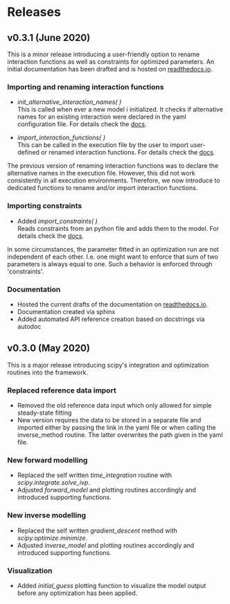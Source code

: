 # Releases


## v0.3.1 (June 2020)

This is a minor release introducing a user-friendly option to rename interaction
functions as well as constraints for optimized parameters.
An initial documentation has been drafted and is hosted on [readthedocs.io](https://nemf.readthedocs.io/en/latest/).

### Importing and renaming interaction functions

* *init_alternative_interaction_names( )*  
  This is called when ever a new model i initialized.
  It checks if alternative names for an existing interaction were declared in the 
  yaml configuration file.
  For details check the
  [docs](https://nemf.readthedocs.io/en/latest/README_interaction_functions.html).

* *import_interaction_functions( )*  
  This can be called in the execution file by the user to import user-defined or
  renamed interaction functions.
  For details check the
  [docs](https://nemf.readthedocs.io/en/latest/README_interaction_functions.html).

The previous version of renaming interaction functions was to declare the 
alternative names in the execution file. However, this did not work consistently
in all execution environments. Therefore, we now introduce to dedicated 
functions to rename and/or import interaction functions.


### Importing constraints

* Added *import_constraints( )*  
  Reads constraints from an python file and adds them to the model.
  For details check the
  [docs](https://nemf.readthedocs.io/en/latest/README_interaction_functions.html).

In some circumstances, the parameter fitted in an optimization run are not
independent of each other. I.e. one might want to enforce that sum of two 
parameters is always equal to one. Such a behavior is enforced through 
'constraints'.


### Documentation

* Hosted the current drafts of the documentation on [readthedocs.io](https://nemf.readthedocs.io/en/latest/).
* Documentation created via sphinx
* Added automated API reference creation based on docstrings via autodoc



## v0.3.0 (May 2020)

This is a major release introducing scipy's integration and optimization 
routines into the framework.

### Replaced reference data import

* Removed the old reference data input which only allowed for simple 
  steady-state fitting
* New version requires the data to be stored in a separate file and imported
  either by passing the link in the yaml file or when calling the inverse_method 
  routine. The latter overwrites the path given in the yaml file.

### New forward modelling

* Replaced the self written *time_integration* routine with 
  *scipy.integrate.solve_ivp*.
* Adjusted *forward_model* and plotting routines accordingly and introduced 
  supporting functions.

### New inverse modelling

* Replaced the self written *gradient_descent* method with 
  *scipy.optimize.minimize*.
* Adjusted *inverse_model* and plotting routines accordingly and introduced 
  supporting functions.

### Visualization

* Added *initial_guess* plotting function to visualize the model output before 
  any optimization has been applied.